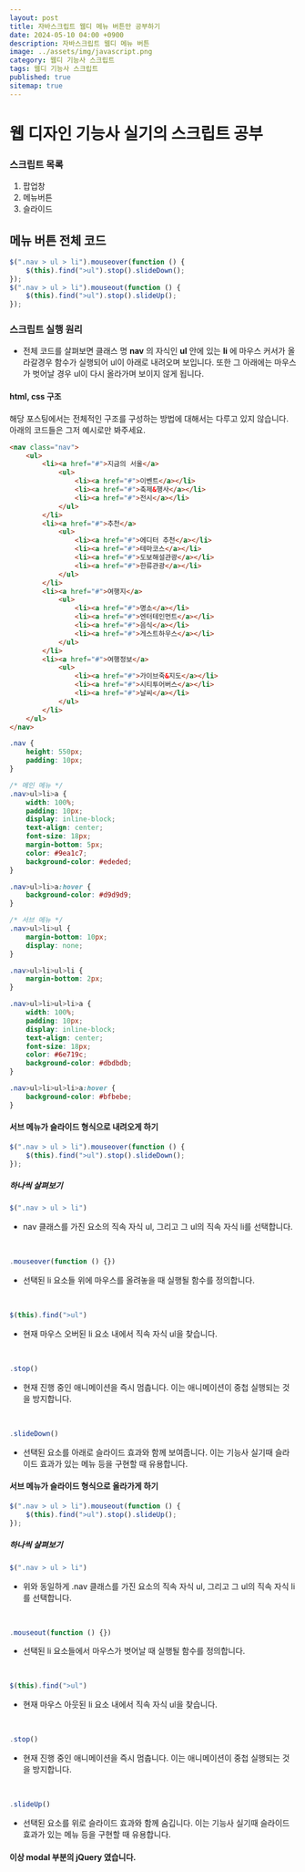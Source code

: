 ```yaml
---
layout: post
title: 자바스크립트 웹디 메뉴 버튼만 공부하기
date: 2024-05-10 04:00 +0900
description: 자바스크립트 웹디 메뉴 버튼
image: ../assets/img/javascript.png
category: 웹디 기능사 스크립트
tags: 웹디 기능사 스크립트
published: true
sitemap: true
---
```


# 웹 디자인 기능사 실기의 스크립트 공부
### 스크립트 목록
1. 팝업창 <br/>
2. 메뉴버튼 <br/>
3. 슬라이드 <br/>

## __메뉴 버튼 전체 코드__<br/>

```javascript
$(".nav > ul > li").mouseover(function () {
    $(this).find(">ul").stop().slideDown();
});
$(".nav > ul > li").mouseout(function () {
    $(this).find(">ul").stop().slideUp();
});
```

### __스크립트 실행 원리__ <br/>

* 전체 코드를 살펴보면 클래스 명 __nav__ 의 자식인 __ul__ 안에 있는 __li__ 에 마우스 커서가 올라갈경우 함수가 실행되어 ul이 아래로 내려오며 보입니다. 또한 그 아래에는 마우스가 벗어날 경우 ul이 다시 올라가며 보이지 않게 됩니다.<br/>

#### __html, css 구조__
해당 포스팅에서는 전체적인 구조를 구성하는 방법에 대해서는 다루고 있지 않습니다. 아래의 코드들은 그저 예시로만 봐주세요.<br/>

```html
<nav class="nav">
    <ul>
        <li><a href="#">지금의 서울</a>
            <ul>
                <li><a href="#">이벤트</a></li>
                <li><a href="#">축제&행사</a></li>
                <li><a href="#">전시</a></li>
            </ul>
        </li>
        <li><a href="#">추천</a>
            <ul>
                <li><a href="#">에디터 추천</a></li>
                <li><a href="#">테마코스</a></li>
                <li><a href="#">도보해설관광</a></li>
                <li><a href="#">한류관광</a></li>
            </ul>
        </li>
        <li><a href="#">여행지</a>
            <ul>
                <li><a href="#">명소</a></li>
                <li><a href="#">엔터테인먼트</a></li>
                <li><a href="#">음식</a></li>
                <li><a href="#">게스트하우스</a></li>
            </ul>
        </li>
        <li><a href="#">여행정보</a>
            <ul>
                <li><a href="#">가이브죽&지도</a></li>
                <li><a href="#">시티투어버스</a></li>
                <li><a href="#">날씨</a></li>
            </ul>
        </li>
    </ul>
</nav>
```

```css
.nav {
    height: 550px;
    padding: 10px;
}

/* 메인 메뉴 */
.nav>ul>li>a {
    width: 100%;
    padding: 10px;
    display: inline-block;
    text-align: center;
    font-size: 18px;
    margin-bottom: 5px;
    color: #9ea1c7;
    background-color: #ededed;
}

.nav>ul>li>a:hover {
    background-color: #d9d9d9;
}

/* 서브 메뉴 */
.nav>ul>li>ul {
    margin-bottom: 10px;
    display: none;
}

.nav>ul>li>ul>li {
    margin-bottom: 2px;
}

.nav>ul>li>ul>li>a {
    width: 100%;
    padding: 10px;
    display: inline-block;
    text-align: center;
    font-size: 18px;
    color: #6e719c;
    background-color: #dbdbdb;
}

.nav>ul>li>ul>li>a:hover {
    background-color: #bfbebe;
}
```


#### __서브 메뉴가 슬라이드 형식으로 내려오게 하기__

```javascript
$(".nav > ul > li").mouseover(function () {
    $(this).find(">ul").stop().slideDown();
});
```

##### __하나씩 살펴보기__

```javascript
$(".nav > ul > li")
```

* nav 클래스를 가진 요소의 직속 자식 ul, 그리고 그 ul의 직속 자식 li를 선택합니다. <br/>

 <br/>

```javascript
.mouseover(function () {})
```

* 선택된 li 요소들 위에 마우스를 올려놓을 때 실행될 함수를 정의합니다. <br/>

 <br/>

```javascript
$(this).find(">ul")
```

* 현재 마우스 오버된 li 요소 내에서 직속 자식 ul을 찾습니다. <br/>

 <br/>

```javascript
.stop()
```

* 현재 진행 중인 애니메이션을 즉시 멈춥니다. 이는 애니메이션이 중첩 실행되는 것을 방지합니다.<br/>

 <br/>

```javascript
.slideDown()
```

* 선택된 요소를 아래로 슬라이드 효과와 함께 보여줍니다. 이는 기능사 실기때 슬라이드 효과가 있는 메뉴 등을 구현할 때 유용합니다.<br/>


#### __서브 메뉴가 슬라이드 형식으로 올라가게 하기__

```javascript
$(".nav > ul > li").mouseout(function () {
    $(this).find(">ul").stop().slideUp();
});
```

##### __하나씩 살펴보기__

```javascript
$(".nav > ul > li")
```

* 위와 동일하게 .nav 클래스를 가진 요소의 직속 자식 ul, 그리고 그 ul의 직속 자식 li를 선택합니다. <br/>

 <br/>

```javascript
.mouseout(function () {})
```

* 선택된 li 요소들에서 마우스가 벗어날 때 실행될 함수를 정의합니다. <br/>

 <br/>

```javascript
$(this).find(">ul")
```

* 현재 마우스 아웃된 li 요소 내에서 직속 자식 ul을 찾습니다.<br/>

 <br/>

```javascript
.stop()
```

* 현재 진행 중인 애니메이션을 즉시 멈춥니다. 이는 애니메이션이 중첩 실행되는 것을 방지합니다.<br/>

 <br/>

```javascript
.slideUp()
```

* 선택된 요소를 위로 슬라이드 효과와 함께 숨깁니다. 이는 기능사 실기때 슬라이드 효과가 있는 메뉴 등을 구현할 때 유용합니다.<br/>

#### 이상 modal 부분의 jQuery 였습니다.